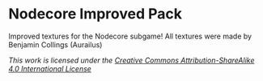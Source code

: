 # Nodecore Improved Pack
Improved textures for the Nodecore subgame!
All textures were made by Benjamin Collings (Aurailus)

*This work is licensed under the [Creative Commons Attribution-ShareAlike 4.0 International License](https://creativecommons.org/licenses/by-sa/4.0/)*
